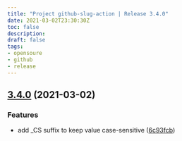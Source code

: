 ```yaml
---
title: "Project github-slug-action | Release 3.4.0"
date: 2021-03-02T23:30:30Z
toc: false
description: 
draft: false
tags:
- opensoure
- github
- release
---
```

## [3.4.0](http://github.com/rlespinasse/github-slug-action/compare/3.3.0...3.4.0) (2021-03-02)


### Features

* add _CS suffix to keep value case-sensitive ([6c93fcb](http://github.com/rlespinasse/github-slug-action/commit/6c93fcbf53da9c6415bd7f5e37579b488f34339e))



